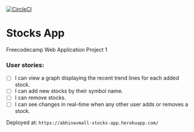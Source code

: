 [![CircleCI](https://circleci.com/gh/abhinavmall/Stocks-App.svg?style=svg)](https://circleci.com/gh/abhinavmall/Stocks-App)

# Stocks App
Freecodecamp Web Application Project 1

### User stories:
* [ ] I can view a graph displaying the recent trend lines for each added stock.
* [ ] I can add new stocks by their symbol name.
* [ ] I can remove stocks.
* [ ] I can see changes in real-time when any other user adds or removes a stock.

Deployed at: ```https://abhinavmall-stocks-app.herokuapp.com/ ```
